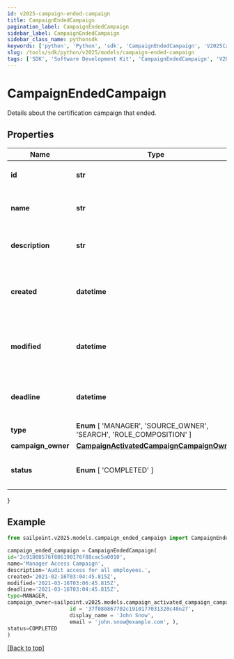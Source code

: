 ```yaml
---
id: v2025-campaign-ended-campaign
title: CampaignEndedCampaign
pagination_label: CampaignEndedCampaign
sidebar_label: CampaignEndedCampaign
sidebar_class_name: pythonsdk
keywords: ['python', 'Python', 'sdk', 'CampaignEndedCampaign', 'V2025CampaignEndedCampaign'] 
slug: /tools/sdk/python/v2025/models/campaign-ended-campaign
tags: ['SDK', 'Software Development Kit', 'CampaignEndedCampaign', 'V2025CampaignEndedCampaign']
---
```


# CampaignEndedCampaign

Details about the certification campaign that ended.

## Properties

Name | Type | Description | Notes
------------ | ------------- | ------------- | -------------
**id** | **str** | Unique ID for the campaign. | [required]
**name** | **str** | The human friendly name of the campaign. | [required]
**description** | **str** | Extended description of the campaign. | [required]
**created** | **datetime** | The date and time the campaign was created. | [required]
**modified** | **datetime** | The date and time the campaign was last modified. | [optional] 
**deadline** | **datetime** | The date and time the campaign is due. | [required]
**type** |  **Enum** [  'MANAGER',    'SOURCE_OWNER',    'SEARCH',    'ROLE_COMPOSITION' ] | The type of campaign. | [required]
**campaign_owner** | [**CampaignActivatedCampaignCampaignOwner**](campaign-activated-campaign-campaign-owner) |  | [required]
**status** |  **Enum** [  'COMPLETED' ] | The current status of the campaign. | [required]
}

## Example

```python
from sailpoint.v2025.models.campaign_ended_campaign import CampaignEndedCampaign

campaign_ended_campaign = CampaignEndedCampaign(
id='2c91808576f886190176f88cac5a0010',
name='Manager Access Campaign',
description='Audit access for all employees.',
created='2021-02-16T03:04:45.815Z',
modified='2021-03-16T03:06:45.815Z',
deadline='2021-03-16T03:04:45.815Z',
type=MANAGER,
campaign_owner=sailpoint.v2025.models.campaign_activated_campaign_campaign_owner.CampaignActivated_campaign_campaignOwner(
                    id = '37f080867702c1910177031320c40n27', 
                    display_name = 'John Snow', 
                    email = 'john.snow@example.com', ),
status=COMPLETED
)

```
[[Back to top]](#) 

